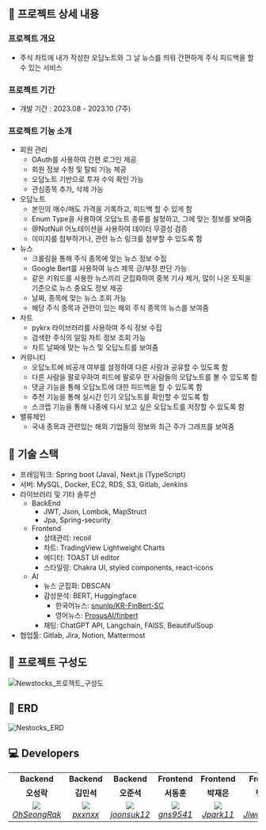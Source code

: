 ## 📌 **프로젝트 상세 내용**

### 프로젝트 개요

- 주식 차트에 내가 작성한 오답노트와 그 날 뉴스를 띄워 간편하게 주식 피드백을 할 수 있는 서비스

### 프로젝트 기간

- 개발 기간 : 2023.08 - 2023.10 (7주)

### 프로젝트 기능 소개

- 회원 관리
    - OAuth를 사용하여 간편 로그인 제공
    - 회원 정보 수정 및 탈퇴 기능 제공
    - 오답노트 기반으로 투자 수익 확인 가능
    - 관심종목 추가, 삭제 가능
- 오답노트
    - 본인의 매수/매도 가격을 기록하고, 피드백 할 수 있게 함
    - Enum Type을 사용하여 오답노트 종류를 설정하고, 그에 맞는 정보를 보여줌
    - @NotNull 어노테이션을 사용하여 데이터 무결성 검증
    - 이미지를 첨부하거나, 관련 뉴스 링크를 첨부할 수 있도록 함
- 뉴스
    - 크롤링을 통해 주식 종목에 맞는 뉴스 정보 수집
    - Google Bert를 사용하여 뉴스 제목 긍/부정 판단 가능
    - 같은 키워드를 사용한 뉴스끼리 군집화하여 중복 기사 제거, 많이 나온 토픽을 기준으로 뉴스 중요도 정보 제공
    - 날짜, 종목에 맞는 뉴스 조회 가능
    - 해당 주식 종목과 관련이 있는 해외 주식 종목의 뉴스를 보여줌
- 차트
    - pykrx 라이브러리를 사용하여 주식 정보 수집
    - 검색한 주식의 일일 차트 정보 조회 가능
    - 차트 날짜에 맞는 뉴스 및 오답노트를 보여줌
- 커뮤니티
    - 오답노트에 비공개 여부를 설정하여 다른 사람과 공유할 수 있도록 함
    - 다른 사람을 팔로우하여 피드에 팔로우 한 사람들의 오답노트를 볼 수 있도록 함
    - 댓글 기능을 통해 오답노트에 대한 피드백을 할 수 있도록 함
    - 추천 기능을 통해 실시간 인기 오답노트를 확인할 수 있도록 함
    - 스크랩 기능을 통해 나중에 다시 보고 싶은 오답노트를 저장할 수 있도록 함
- 밸류체인
    - 국내 종목과 관련있는 해외 기업들의 정보와 최근 주가 그래프를 보여줌


## 📌 기술 스택

- 프레임워크: Spring boot (Java), Next.js (TypeScript)
- 서버: MySQL, Docker, EC2, RDS, S3, Gitlab, Jenkins
- 라이브러리 및 기타 솔루션
    - BackEnd
        - JWT, Json, Lombok, MapStruct
        - Jpa, Spring-security
    - Frontend
        - 상태관리: recoil
        - 차트: TradingView Lightweight Charts
        - 에디터: TOAST UI editor
        - 스타일링: Chakra UI, styled components, react-icons
    - AI
        - 뉴스 군집화: DBSCAN
        - 감성분석: BERT, Huggingface
            - 한국어뉴스: [snunlp/KR-FinBert-SC](https://huggingface.co/snunlp/KR-FinBert-SC)
            - 영어뉴스: [ProsusAI/finbert](https://huggingface.co/ProsusAI/finbert)
        - 채팅: ChatGPT API, Langchain, FAISS, BeautifulSoup
- 협업툴: Gitlab, Jira, Notion, Mattermost


## 📌 프로젝트 구성도
![Newstocks_프로젝트_구성도](https://github.com/NewStocks/NewStocks/assets/76719828/179d7a4e-48e3-4a3d-a283-2bec8118f1b3)


## 📌 ERD
![Nestocks_ERD](https://github.com/NewStocks/NewStocks/assets/76719828/f29abc2a-b686-4156-9cd2-7db94f440db5)


## 💻 Developers

<table>
    <tr align="center">
        <td><B>Backend</B></td>
        <td><B>Backend</B></td>
        <td><B>Backend</B></td>
        <td><B>Frontend</B></td>
        <td><B>Frontend</B></td>
        <td><B>Frontend</B></td>
    </tr>
    <tr align="center">
        <td><B>오성락</B></td>
        <td><B>김민석</B></td>
        <td><B>오준석</B></td>
        <td><B>서동훈</B></td>
        <td><B>박재은</B></td>
        <td><B>팽지우</B></td>
    </tr>
    <tr align="center">
        <td width="150">
            <img src="https://github.com/OhSeongRak.png?size=100">
            <br>
            <a href="https://github.com/OhSeongRak"><I>OhSeongRak</I></a>
        </td>
        <td width="150">
            <img src="https://github.com/pxxnxx.png?size=100">
            <br>
            <a href="https://github.com/pxxnxx"><I>pxxnxx</I></a>
        </td>
        <td width="150">
            <img src="https://github.com/joonsuk12.png?size=100">
            <br>
            <a href="https://github.com/joonsuk12"><I>joonsuk12</I></a>
        </td>
        <td width="150">
            <img src="https://github.com/gns9541.png?size=100">
            <br>
            <a href="https://github.com/gns9541"><I>gns9541</I></a>
        </td>
        <td width="150">
            <img src="https://github.com/JPark11.png?size=100">
            <br>
            <a href="https://github.com/JPark11"><I>Jpark11</I></a>
        </td>
        <td width="150">
            <img src="https://github.com/JiwooPaeng.png?size=100">
            <br>
            <a href="https://github.com/JiwooPaeng"><I>JiwooPaeng</I></a>
        </td>
    </tr>
</table>
